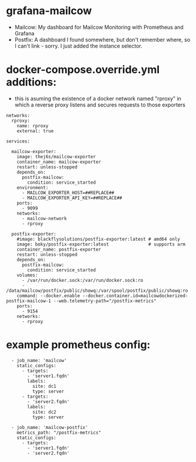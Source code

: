 # grafana-mailcow
* Mailcow: My dashboard for Mailcow Monitoring with Prometheus and Grafana
* Postfix: A dashboard I found somewhere, but don't remember where, so I can't link - sorry. I just added the instance selector.

# docker-compose.override.yml additions:
* this is asuming the existence of a docker network named "rproxy" in which a reverse proxy listens and secures requests to those exporters

```
networks:
  rproxy:
    name: rproxy
    external: true

services:

  mailcow-exporter:
    image: thej6s/mailcow-exporter
    container_name: mailcow-exporter
    restart: unless-stopped
    depends_on:
      postfix-mailcow:
        condition: service_started
    environment:
      - MAILCOW_EXPORTER_HOST=##REPLACE##
      - MAILCOW_EXPORTER_API_KEY=##REPLACE##
    ports:
      - 9099
    networks:
      - mailcow-network
      - rproxy

  postfix-exporter:
    #image: blackflysolutions/postfix-exporter:latest # amd64 only
    image: boky/postfix-exporter:latest               # supports arm
    container_name: postfix-exporter
    restart: unless-stopped
    depends_on:
      postfix-mailcow:
        condition: service_started
    volumes:
      - /var/run/docker.sock:/var/run/docker.sock:ro
      - /data/mailcow/postfix/public/showq:/var/spool/postfix/public/showq:ro
    command: --docker.enable --docker.container.id=mailcowdockerized-postfix-mailcow-1 --web.telemetry-path="/postfix-metrics"
    ports:
      - 9154
    networks:
      - rproxy
```

# example prometheus config:

```
  - job_name: 'mailcow'
    static_configs:
      - targets:
        - 'server1.fqdn'
        labels:
          site: dc1
          type: server
      - targets:
        - 'server2.fqdn'
        labels:
          site: dc2
          type: server

  - job_name: 'mailcow-postfix'
    metrics_path: "/postfix-metrics"
    static_configs:
      - targets:
        - 'server1.fqdn'
        - 'server2.fqdn'
```